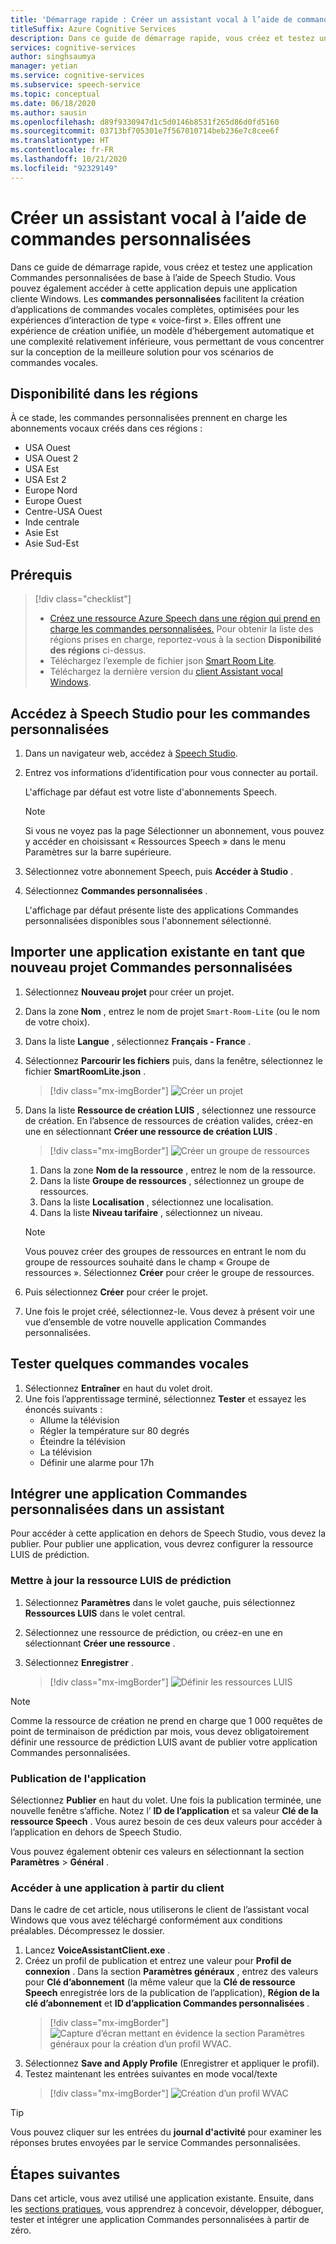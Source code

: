 ```yaml
---
title: 'Démarrage rapide : Créer un assistant vocal à l’aide de commandes personnalisées'
titleSuffix: Azure Cognitive Services
description: Dans ce guide de démarrage rapide, vous créez et testez une application Commandes personnalisées de base à l’aide de Speech Studio.
services: cognitive-services
author: singhsaumya
manager: yetian
ms.service: cognitive-services
ms.subservice: speech-service
ms.topic: conceptual
ms.date: 06/18/2020
ms.author: sausin
ms.openlocfilehash: d89f9330947d1c5d0146b8531f265d86d0fd5160
ms.sourcegitcommit: 03713bf705301e7f567010714beb236e7c8cee6f
ms.translationtype: HT
ms.contentlocale: fr-FR
ms.lasthandoff: 10/21/2020
ms.locfileid: "92329149"
---
```

# <a name="create-a-voice-assistant-using-custom-commands"></a>Créer un assistant vocal à l’aide de commandes personnalisées

Dans ce guide de démarrage rapide, vous créez et testez une application Commandes personnalisées de base à l’aide de Speech Studio. Vous pouvez également accéder à cette application depuis une application cliente Windows. Les **commandes personnalisées** facilitent la création d’applications de commandes vocales complètes, optimisées pour les expériences d’interaction de type « voice-first ». Elles offrent une expérience de création unifiée, un modèle d’hébergement automatique et une complexité relativement inférieure, vous permettant de vous concentrer sur la conception de la meilleure solution pour vos scénarios de commandes vocales.

## <a name="region-availability"></a>Disponibilité dans les régions
À ce stade, les commandes personnalisées prennent en charge les abonnements vocaux créés dans ces régions :
* USA Ouest
* USA Ouest 2
* USA Est
* USA Est 2
* Europe Nord
* Europe Ouest
* Centre-USA Ouest
* Inde centrale
* Asie Est
* Asie Sud-Est

## <a name="prerequisites"></a>Prérequis

> [!div class="checklist"]
> * <a href="https://ms.portal.azure.com/#create/Microsoft.CognitiveServicesSpeechServices" target="_blank">Créez une ressource Azure Speech dans une région qui prend en charge les commandes personnalisées.<span class="docon docon-navigate-external x-hidden-focus"></span></a> Pour obtenir la liste des régions prises en charge, reportez-vous à la section **Disponibilité des régions** ci-dessus.
> * Téléchargez l’exemple de fichier json [Smart Room Lite](https://aka.ms/speech/cc-quickstart).
> * Téléchargez la dernière version du [client Assistant vocal Windows](https://aka.ms/speech/va-samples-wvac).

## <a name="go-to-the-speech-studio-for-custom-commands"></a>Accédez à Speech Studio pour les commandes personnalisées

1. Dans un navigateur web, accédez à [Speech Studio](https://speech.microsoft.com/).
1. Entrez vos informations d’identification pour vous connecter au portail.

   L'affichage par défaut est votre liste d'abonnements Speech.
   > [!NOTE]
   > Si vous ne voyez pas la page Sélectionner un abonnement, vous pouvez y accéder en choisissant « Ressources Speech » dans le menu Paramètres sur la barre supérieure.

1. Sélectionnez votre abonnement Speech, puis **Accéder à Studio** .
1. Sélectionnez **Commandes personnalisées** .

   L'affichage par défaut présente liste des applications Commandes personnalisées disponibles sous l'abonnement sélectionné.

## <a name="import-an-existing-application-as-a-new-custom-commands-project"></a>Importer une application existante en tant que nouveau projet Commandes personnalisées

1. Sélectionnez **Nouveau projet** pour créer un projet.

1. Dans la zone **Nom** , entrez le nom de projet `Smart-Room-Lite` (ou le nom de votre choix).
1. Dans la liste **Langue** , sélectionnez **Français - France** .
1. Sélectionnez **Parcourir les fichiers** puis, dans la fenêtre, sélectionnez le fichier **SmartRoomLite.json** .

    > [!div class="mx-imgBorder"]
    > ![Créer un projet](media/custom-commands/import-project.png)

1.  Dans la liste **Ressource de création LUIS** , sélectionnez une ressource de création. En l’absence de ressources de création valides, créez-en une en sélectionnant **Créer une ressource de création LUIS** .

    > [!div class="mx-imgBorder"]
    > ![Créer un groupe de ressources](media/custom-commands/create-new-luis-resource.png)
    
    
    1. Dans la zone **Nom de la ressource** , entrez le nom de la ressource.
    1. Dans la liste **Groupe de ressources** , sélectionnez un groupe de ressources.
    1. Dans la liste **Localisation** , sélectionnez une localisation.
    1. Dans la liste **Niveau tarifaire** , sélectionnez un niveau.
    
    
    > [!NOTE]
    > Vous pouvez créer des groupes de ressources en entrant le nom du groupe de ressources souhaité dans le champ « Groupe de ressources ». Sélectionnez **Créer** pour créer le groupe de ressources.


1. Puis sélectionnez **Créer** pour créer le projet.
1. Une fois le projet créé, sélectionnez-le.
Vous devez à présent voir une vue d’ensemble de votre nouvelle application Commandes personnalisées.

## <a name="try-out-some-voice-commands"></a>Tester quelques commandes vocales
1. Sélectionnez **Entraîner** en haut du volet droit.
1. Une fois l’apprentissage terminé, sélectionnez **Tester** et essayez les énoncés suivants :
    - Allume la télévision
    - Régler la température sur 80 degrés
    - Éteindre la télévision
    - La télévision
    - Définir une alarme pour 17h

## <a name="integrate-custom-commands-application-in-an-assistant"></a>Intégrer une application Commandes personnalisées dans un assistant
Pour accéder à cette application en dehors de Speech Studio, vous devez la publier. Pour publier une application, vous devrez configurer la ressource LUIS de prédiction.  

### <a name="update-prediction-luis-resource"></a>Mettre à jour la ressource LUIS de prédiction


1. Sélectionnez **Paramètres** dans le volet gauche, puis sélectionnez **Ressources LUIS** dans le volet central.
1. Sélectionnez une ressource de prédiction, ou créez-en une en sélectionnant **Créer une ressource** .
1. Sélectionnez **Enregistrer** .
    
    > [!div class="mx-imgBorder"]
    > ![Définir les ressources LUIS](media/custom-commands/set-luis-resources.png)

> [!NOTE]
> Comme la ressource de création ne prend en charge que 1 000 requêtes de point de terminaison de prédiction par mois, vous devez obligatoirement définir une ressource de prédiction LUIS avant de publier votre application Commandes personnalisées.

### <a name="publish-the-application"></a>Publication de l'application

Sélectionnez **Publier** en haut du volet. Une fois la publication terminée, une nouvelle fenêtre s’affiche. Notez l’ **ID de l’application** et sa valeur **Clé de la ressource Speech** . Vous aurez besoin de ces deux valeurs pour accéder à l’application en dehors de Speech Studio.

Vous pouvez également obtenir ces valeurs en sélectionnant la section **Paramètres** > **Général** .

### <a name="access-application-from-client"></a>Accéder à une application à partir du client

Dans le cadre de cet article, nous utiliserons le client de l’assistant vocal Windows que vous avez téléchargé conformément aux conditions préalables. Décompressez le dossier.
1. Lancez **VoiceAssistantClient.exe** .
1. Créez un profil de publication et entrez une valeur pour **Profil de connexion** . Dans la section **Paramètres généraux** , entrez des valeurs pour **Clé d’abonnement** (la même valeur que la **Clé de ressource Speech** enregistrée lors de la publication de l’application), **Région de la clé d’abonnement** et **ID d’application Commandes personnalisées** .
    > [!div class="mx-imgBorder"]
    > ![Capture d’écran mettant en évidence la section Paramètres généraux pour la création d’un profil WVAC.](media/custom-commands/create-profile.png)
1. Sélectionnez **Save and Apply Profile** (Enregistrer et appliquer le profil).
1. Testez maintenant les entrées suivantes en mode vocal/texte
    > [!div class="mx-imgBorder"]
    > ![Création d’un profil WVAC](media/custom-commands/conversation.png)


> [!TIP]
> Vous pouvez cliquer sur les entrées du **journal d'activité** pour examiner les réponses brutes envoyées par le service Commandes personnalisées.

## <a name="next-steps"></a>Étapes suivantes

Dans cet article, vous avez utilisé une application existante. Ensuite, dans les [sections pratiques](how-to-custom-commands-create-application-with-simple-commands.md), vous apprendrez à concevoir, développer, déboguer, tester et intégrer une application Commandes personnalisées à partir de zéro.

